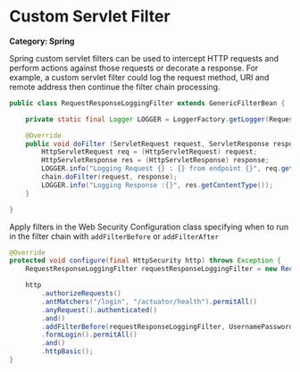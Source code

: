 # Custom Servlet Filter

__Category: Spring__

Spring custom servlet filters can be used to intercept HTTP requests and perform actions against those requests or decorate a response. For example, a custom servlet filter could log the request method, URI and remote address then continue the filter chain processing.

```java
public class RequestResponseLoggingFilter extends GenericFilterBean {

    private static final Logger LOGGER = LoggerFactory.getLogger(RequestResponseLoggingFilter.class);

    @Override
    public void doFilter (ServletRequest request, ServletResponse response, FilterChain chain) throws IOException, ServletException {
        HttpServletRequest req = (HttpServletRequest) request;
        HttpServletResponse res = (HttpServletResponse) response;
        LOGGER.info("Logging Request {} : {} from endpoint {}", req.getMethod(), req.getRequestURI(), req.getRemoteAddr());
        chain.doFilter(request, response);
        LOGGER.info("Logging Response :{}", res.getContentType());
    }

}
```

Apply filters in the Web Security Configuration class specifying when to run in the filter chain with `addFilterBefore` or `addFilterAfter`

```java
@Override
protected void configure(final HttpSecurity http) throws Exception {
    RequestResponseLoggingFilter requestResponseLoggingFilter = new RequestResponseLoggingFilter();

    http
        .authorizeRequests()
        .antMatchers("/login", "/actuator/health").permitAll()
        .anyRequest().authenticated()
        .and()
        .addFilterBefore(requestResponseLoggingFilter, UsernamePasswordAuthenticationFilter.class);
        .formLogin().permitAll()
        .and()
        .httpBasic();
}
```
